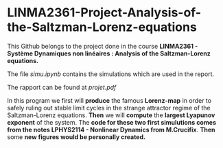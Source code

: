 # LINMA2361-Project-Analysis-of-the-Saltzman-Lorenz-equations

This Github belongs to the project done in the course __LINMA2361 - Système Dynamiques non linéaires : Analysis of the Saltzman-Lorenz equations.__

The file *simu.ipynb* contains the simulations which are used in the report.

The rapport can be found at *projet.pdf*

In this program we first will __produce__ the famous __Lorenz-map__ in order to safely ruling out stable limit cycles in the strange attractor regime of the Saltzman-Lorenz equations. __Then__ we will __compute__ the __largest Lyapunov exponent__ of the system. The __code for these two first simulutions comes from the notes LPHYS2114 - Nonlinear Dynamics from M.Crucifix__. __Then__ some __new figures would be personally created.__

